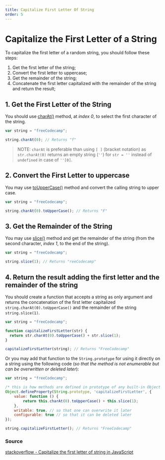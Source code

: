 ```yaml
---
title: Capitalize First Letter Of String
order: 5
---
```

# Capitalize the First Letter of a String

To capitalize the first letter of a random string, you should follow these steps:

1. Get the first letter of the string;
2. Convert the first letter to uppercase;
3. Get the remainder of the string;
4. Concatenate the first letter capitalized with the remainder of the string and return the result;

## 1. Get the First Letter of the String

You should use [charAt()](JS-String-Prototype-CharAt) method, at _index 0_, to select the first character of the string.

```javascript
var string = "freeCodecamp";

string.charAt(0); // Returns "f"
```

> NOTE: `charAt` is preferable than using `[ ]` (bracket notation) as `str.charAt(0)` returns an empty string (_`''`_) for `str = ''` instead of `undefined` in case of `''[0]`.

## 2. Convert the First Letter to uppercase

You may use [toUpperCase()](JS-String-Prototype-ToUpperCase) method and convert the calling string to upper case.

```javascript
var string = "freeCodecamp";

string.charAt(0).toUpperCase(); // Returns "F"
```

## 3. Get the Remainder of the String

You may use [slice()](https://freecodecamp.com/wiki/docs/js-array-prototype-slice) method and get the remainder of the string (from the second character, _index 1_, to the end of the string).

```javascript
var string = "freeCodecamp";

string.slice(1); // Returns "reeCodecamp"
```

## 4. Return the result adding the first letter and the remainder of the string

You should create a function that accepts a string as only argument and returns the concatenation of the first letter capitalized `string.charAt(0).toUpperCase()` and the remainder of the string `string.slice(1)`.

```javascript
var string = "freeCodecamp";

function capitalizeFirstLetter(str) {
  return str.charAt(0).toUpperCase() + str.slice(1);
}

capitalizeFirstLetter(string); // Returns "FreeCodecamp"
```

Or you may add that function to the `String.prototype` for using it directly on a string using the following code (_so that the method is not enumerable but can be overwritten or deleted later_):

```javascript
var string = "freeCodecamp";

/* this is how methods are defined in prototype of any built-in Object */
Object.defineProperty(String.prototype, 'capitalizeFirstLetter', {
    value: function () {
        return this.charAt(0).toUpperCase() + this.slice(1);
    },
    writable: true, // so that one can overwrite it later
    configurable: true // so that it can be deleted later
});

string.capitalizeFirstLetter(); // Returns "FreeCodecamp"
```

### Source

[stackoverflow - Capitalize the first letter of string in JavaScript](http://stackoverflow.com/questions/1026069/capitalize-the-first-letter-of-string-in-javascript/1026087#1026087)
